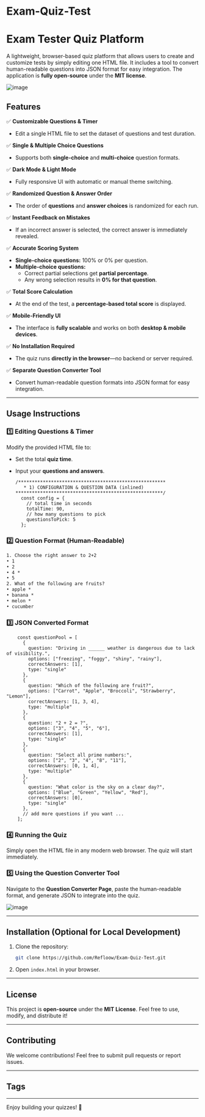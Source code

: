 # Exam-Quiz-Test

# Exam Tester Quiz Platform

A lightweight, browser-based quiz platform that allows users to create and customize tests by simply editing one HTML file. It includes a tool to convert human-readable questions into JSON format for easy integration. The application is **fully open-source** under the **MIT license**.

![image](https://github.com/user-attachments/assets/3ddddb5a-9f9b-4915-a84b-52cb98bbfdd7)



## Features

✅ **Customizable Questions & Timer**
- Edit a single HTML file to set the dataset of questions and test duration.

✅ **Single & Multiple Choice Questions**
- Supports both **single-choice** and **multi-choice** question formats.

✅ **Dark Mode & Light Mode**
- Fully responsive UI with automatic or manual theme switching.

✅ **Randomized Question & Answer Order**
- The order of **questions** and **answer choices** is randomized for each run.

✅ **Instant Feedback on Mistakes**
- If an incorrect answer is selected, the correct answer is immediately revealed.

✅ **Accurate Scoring System**
- **Single-choice questions:** 100% or 0% per question.
- **Multiple-choice questions:**
  - Correct partial selections get **partial percentage**.
  - Any wrong selection results in **0% for that question**.

✅ **Total Score Calculation**
- At the end of the test, a **percentage-based total score** is displayed.

✅ **Mobile-Friendly UI**
- The interface is **fully scalable** and works on both **desktop & mobile devices**.

✅ **No Installation Required**
- The quiz runs **directly in the browser**—no backend or server required.

✅ **Separate Question Converter Tool**
- Convert human-readable question formats into JSON format for easy integration.

---

## Usage Instructions

### 1️⃣ **Editing Questions & Timer**
Modify the provided HTML file to:
- Set the total **quiz time**.
- Input your **questions and answers**.

  ```
  /******************************************************
     * 1) CONFIGURATION & QUESTION DATA (inlined)
  ******************************************************/
    const config = {
      // total time in seconds
      totalTime: 90,
      // how many questions to pick
      questionsToPick: 5
    };
  ```

### 2️⃣ **Question Format (Human-Readable)**
```txt
1. Choose the right answer to 2+2
• 1
• 2
• 4 *
• 5
2. What of the following are fruits?
• apple *
• banana *
• melon *
• cucumber
```

### 3️⃣ **JSON Converted Format**
```
    const questionPool = [
      {
        question: "Driving in ______ weather is dangerous due to lack of visibility.",
        options: ["freezing", "foggy", "shiny", "rainy"],
        correctAnswers: [1],
        type: "single"
      },
      {
        question: "Which of the following are fruit?",
        options: ["Carrot", "Apple", "Broccoli", "Strawberry", "Lemon"],
        correctAnswers: [1, 3, 4],
        type: "multiple"
      },
      {
        question: "2 + 2 = ?",
        options: ["3", "4", "5", "6"],
        correctAnswers: [1],
        type: "single"
      },
      {
        question: "Select all prime numbers:",
        options: ["2", "3", "4", "8", "11"],
        correctAnswers: [0, 1, 4],
        type: "multiple"
      },
      {
        question: "What color is the sky on a clear day?",
        options: ["Blue", "Green", "Yellow", "Red"],
        correctAnswers: [0],
        type: "single"
      },
      // add more questions if you want ...
    ];
```

### 4️⃣ **Running the Quiz**
Simply open the HTML file in any modern web browser. The quiz will start immediately.

### 5️⃣ **Using the Question Converter Tool**
Navigate to the **Question Converter Page**, paste the human-readable format, and generate JSON to integrate into the quiz.

![image](https://github.com/user-attachments/assets/5b66c834-8760-46f0-a613-127d752f15b5)


---

## Installation (Optional for Local Development)
1. Clone the repository:
   ```sh
   git clone https://github.com/Refloow/Exam-Quiz-Test.git
   ```
2. Open `index.html` in your browser.

---

## License

This project is **open-source** under the **MIT License**. Feel free to use, modify, and distribute it!

---

## Contributing
We welcome contributions! Feel free to submit pull requests or report issues.

---

## Tags

---

Enjoy building your quizzes! 🚀
